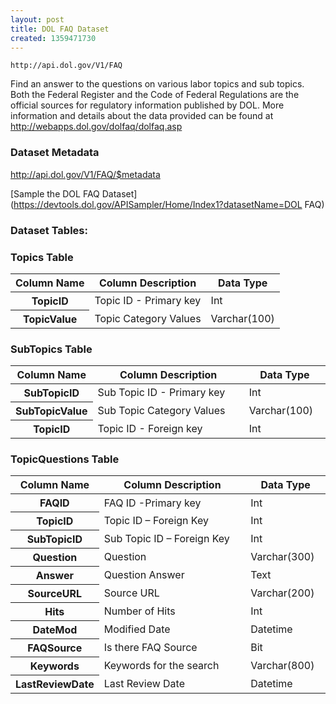 ```yaml
---
layout: post
title: DOL FAQ Dataset
created: 1359471730
---
```


```
http://api.dol.gov/V1/FAQ
```

<p>Find an answer to the questions on various labor topics and sub topics. Both the Federal Register and the Code of Federal Regulations are the official sources for regulatory information published by DOL. More information and details about the data provided can be found at <a href="http://webapps.dol.gov/dolfaq/dolfaq.asp">http://webapps.dol.gov/dolfaq/dolfaq.asp</a></p>


### Dataset Metadata  
http://api.dol.gov/V1/FAQ/$metadata

[Sample the DOL FAQ Dataset](https://devtools.dol.gov/APISampler/Home/Index1?datasetName=DOL FAQ)  

### Dataset Tables:  
<h3>Topics Table</h3>

<table>
	<thead>
		<tr>
			<th>Column Name</th>
			<th>Column Description</th>
			<th>Data Type</th>
		</tr>
	</thead>
	<tbody>
		<tr>
			<th>TopicID</th>
			<td>Topic ID - Primary key</td>
			<td>Int</td>
		</tr>
		<tr>
			<th>TopicValue</th>
			<td>Topic Category Values</td>
			<td>Varchar(100)</td>
		</tr>
	</tbody>
</table>
<h3>SubTopics Table</h3>

<table>
	<thead>
		<tr>
			<th width="25%">Column Name</th>
			<th>Column Description</th>
			<th>Data Type</th>
		</tr>
	</thead>
	<tbody>
		<tr>
			<th>SubTopicID</th>
			<td>Sub Topic ID - Primary key</td>
			<td>Int</td>
		</tr>
		<tr>
			<th>SubTopicValue</th>
			<td>Sub Topic Category Values</td>
			<td>Varchar(100)</td>
		</tr>
		<tr>
			<th>TopicID</th>
			<td>Topic ID - Foreign key</td>
			<td>Int</td>
		</tr>
	</tbody>
</table>
<h3>TopicQuestions Table</h3>

<table>
	<thead>
		<tr>
			<th width="25%">Column Name</th>
			<th>Column Description</th>
			<th>Data Type</th>
		</tr>
	</thead>
	<tbody>
		<tr>
			<th>FAQID</th>
			<td>FAQ ID -Primary key</td>
			<td>Int</td>
		</tr>
		<tr>
			<th>TopicID</th>
			<td>Topic ID – Foreign Key</td>
			<td>Int</td>
		</tr>
		<tr>
			<th>SubTopicID</th>
			<td>Sub Topic ID – Foreign Key</td>
			<td>Int</td>
		</tr>
		<tr>
			<th>Question</th>
			<td>Question</td>
			<td>Varchar(300)</td>
		</tr>
		<tr>
			<th>Answer</th>
			<td>Question Answer</td>
			<td>Text</td>
		</tr>
		<tr>
			<th>SourceURL</th>
			<td>Source URL</td>
			<td>Varchar(200)</td>
		</tr>
		<tr>
			<th>Hits</th>
			<td>Number of Hits</td>
			<td>Int</td>
		</tr>
		<tr>
			<th>DateMod</th>
			<td>Modified Date</td>
			<td>Datetime</td>
		</tr>
		<tr>
			<th>FAQSource</th>
			<td>Is there FAQ Source</td>
			<td>Bit</td>
		</tr>
		<tr>
			<th>Keywords</th>
			<td>Keywords for the search</td>
			<td>Varchar(800)</td>
		</tr>
		<tr>
			<th>LastReviewDate</th>
			<td>Last Review Date</td>
			<td>Datetime</td>
		</tr>
	</tbody>
</table>
